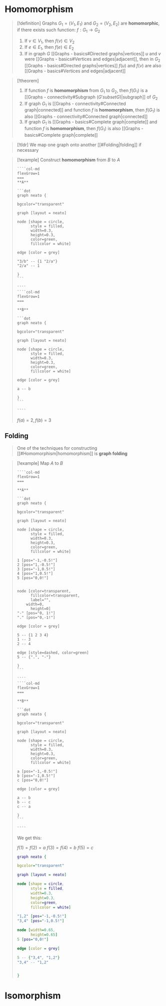 # Homomorphism 

> [!definition]
> Graphs $G_{1}=(V_{1},E_{1})$ and $G_{2}=(V_{2},E_{2})$ are **homomorphic**, if there exists such function: $f:G_{1}\to G_{2}$
> 1. If $v \in V_{1}$, then $f(v) \in V_{2}$
> 2. If $e \in E_{1}$, then $f(e) \in E_{2}$
> 3. If in graph $G$ [[Graphs - basics#Directed graphs|vertices]] $u$ and $v$ were [[Graphs - basics#Vertices and edges|adjacent]], then in $G_{2}$ [[Graphs - basics#Directed graphs|vertices]] $f(u)$ and $f(v)$ are also [[Graphs - basics#Vertices and edges|adjacent]]

> [!theorem] 
> 1. If function $f$ is **homomorphism** from $G_{1}$ to $G_{2}$, then $f(G_{1})$ is a [[Graphs - connectivity#Subgraph ($G' subset G$)|subgraph]] of $G_{2}$
> 2. If graph $G_{1}$ is [[Graphs - connectivity#Connected graph|connected]] and function $f$ is **homomorphism**, then $f(G_{1})$ is also [[Graphs - connectivity#Connected graph|connected]]
> 3. If graph $G_{1}$ is [[Graphs - basics#Complete graph|complete]] and function $f$ is **homomorphism**, then $f(G_{1})$ is also [[Graphs - basics#Complete graph|complete]]

> [!tldr] 
> We map one graph onto another [[#Folding|folding]] if necessary

> [!example] 
> Construct **homomorphism** from *B* to *A*
> 
> `````col
> ````col-md
> flexGrow=1
> ===
> **A**
> 
> ```dot 
> graph neato { 
> 
> bgcolor="transparent" 
> 
> graph [layout = neato] 
> 
> node [shape = circle, 
>       style = filled, 
>       width=0.3, 
>       height=0.3, 
>       color=green, 
>       fillcolor = white] 
> 
> edge [color = grey] 
> 
> "3/b" -- {1 "2/a"}
> "2/a" -- 1
> 
> } 
> ```
> 
> ````
> ````col-md
> flexGrow=1
> ===
> 
> **B**
> 
> ```dot 
> graph neato { 
> 
> bgcolor="transparent" 
> 
> graph [layout = neato] 
> 
> node [shape = circle, 
>       style = filled, 
>       width=0.3, 
>       height=0.3, 
>       color=green, 
>       fillcolor = white] 
> 
> edge [color = grey] 
> 
> a -- b
> 
> } 
> ```
> 
> ````
> `````
> 
> $f(a)=2, f(b)=3$

## Folding

> One of the techniques for constructing [[#Homomorphism|homomorphism]] is **graph folding**

> [!example] 
> Map *A* to *B* 
> 
> `````col 
> ````col-md 
> flexGrow=1
> ===
> 
> **A**
> 
> ```dot 
> graph neato { 
> 
> bgcolor="transparent" 
> 
> graph [layout = neato] 
> 
> node [shape = circle, 
>       style = filled, 
>       width=0.3, 
>       height=0.3, 
>       color=green, 
>       fillcolor = white] 
> 
> 1 [pos="-1,-0.5!"] 
> 2 [pos="1,-0.5!"] 
> 3 [pos="-1,0.5!"] 
> 4 [pos="1,0.5!"] 
> 5 [pos="0,0!"] 
> 
> 
> node [color=transparent, 
>       fillcolor=transparent, 
>       label="", 
> 	  width=0,
>       height=0]
> "-" [pos="0, 1!"] 
> "." [pos="0,-1!"]
> 
> edge [color = grey] 
> 
> 5 -- {1 2 3 4}
> 1 -- 3
> 2 -- 4
> 
> edge [style=dashed, color=green]
> 5 -- {".", "-"}
> 
> } 
> ```
> 
> ```` 
> ````col-md 
> flexGrow=1
> ===
> 
> **B**
> 
> ```dot 
> graph neato { 
> 
> bgcolor="transparent" 
> 
> graph [layout = neato] 
> 
> node [shape = circle, 
>       style = filled, 
>       width=0.3, 
>       height=0.3, 
>       color=green, 
>       fillcolor = white] 
> 
> a [pos="-1,-0.5!"] 
> b [pos="-1,0.5!"] 
> c [pos="0,0!"] 
> 
> edge [color = grey] 
> 
> a -- b
> b -- c
> c -- a
> 
> } 
> ```
> 
> ```` 
> `````
> 
> We get this:
> 
> $f(1)=f(2)=a$
> $f(3)=f(4)=b$
> $f(5)=c$
> 
> ```dot 
> graph neato { 
> 
> bgcolor="transparent" 
> 
> graph [layout = neato] 
> 
> node [shape = circle, 
>       style = filled, 
>       width=0.3, 
>       height=0.3, 
>       color=green, 
>       fillcolor = white] 
> 
> "1,2" [pos="-1,-0.5!"] 
> "3,4" [pos="-1,0.5!"] 
> 
> node [width=0.65, 
>       height=0.65]
> 5 [pos="0,0!"] 
> 
> edge [color = grey] 
> 
> 5 -- {"3,4", "1,2"}
> "3,4" -- "1,2"
> 
> 
> } 
> ```

# Isomorphism

